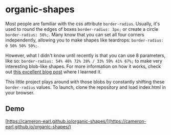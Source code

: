 # organic-shapes

Most people are familiar with the css attribute `border-radius`. Usually, it's used to round the edges of boxes `border-radius: 3px;` or create a circle `border-radius: 50%;`. Many know that you can set all four corners independently, allowing you to make shapes like teardrops: `border-radius: 0 50% 50% 50%;`.

However, what I didn't know until recently is that you can use 8 parameters, like so: `border-radius: 54% 46% 72% 28% / 33% 59% 41% 67%;` to make very interesting blob-like shapes. For more information on how it works, check out [this excellent blog post](https://medium.com/9elements/css-border-radius-can-do-that-d46df1d013ae) where I learned it.

This little project plays around with those blobs by constantly shifting these `border-radius` values. To launch, clone the repository and load index.html in your browser.

## Demo
[https://cameron-earl.github.io/organic-shapes/](https://cameron-earl.github.io/organic-shapes/)